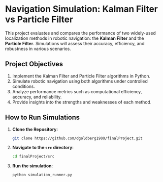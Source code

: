 # Navigation Simulation: Kalman Filter vs Particle Filter

This project evaluates and compares the performance of two widely-used localization methods in robotic navigation: the **Kalman Filter** and the **Particle Filter**. Simulations will assess their accuracy, efficiency, and robustness in various scenarios.

## Project Objectives
1. Implement the Kalman Filter and Particle Filter algorithms in Python.
2. Simulate robotic navigation using both algorithms under controlled conditions.
3. Analyze performance metrics such as computational efficiency, accuracy, and reliability.
4. Provide insights into the strengths and weaknesses of each method.

## How to Run Simulations
1. **Clone the Repository**:
   ```bash
   git clone https://github.com/dgoldberg1900/finalProject.git
   ```
2. **Navigate to the `src` directory**:
   ```bash
   cd finalProject/src
   ```
3. **Run the simulation**:
   ```bash
   python simulation_runner.py
   ```

